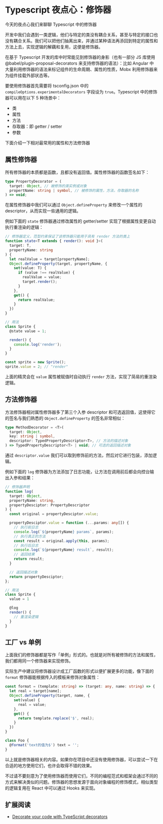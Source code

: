 # Typescript 夜点心：修饰器

今天的夜点心我们来聊聊 Typescript 中的修饰器

开发中我们会遇到一类逻辑，他们与特定的类没有耦合关系，甚至与特定的接口也没有耦合关系。我们可以把他们抽离出来，并通过某种语法再添回到特定的属性和方法上去，实现逻辑的解藕和复用，这便是修饰器。

在基于 Typescript 开发的库中时常能见到修饰器的身影（也有一部分 JS 库使用 @babel/plugin-proposal-decorators 来支持修饰器的语法）：比如 Angular 中大量利用修饰器的语法来标记组件的生命周期、属性的性质，Mobx 利用修饰器来为组件挂载外部状态等。

要使用修饰器首先需要将 tsconfig.json 中的 `compileOptions.experimentalDecorators` 字段设为 `true`。Typescript 中的修饰器可以用在以下 5 种场景中：

- 类
- 属性
- 方法
- 存取器：即 getter / setter
- 参数

下面介绍一下相对最常用的属性和方法修饰器

## 属性修饰器

所有修饰器的本质都是函数，且都没有返回值。属性修饰器的函数签名如下：

``` ts
type PropertyDecorator = (
  target: Object, // 被修饰的类实例或对象
  propertName: string | symbol, // 被修饰的属性，方法，存取器的名称
) => void;
```

在属性修饰器中我们可以通过 `Object.defineProperty` 来修改一个属性的 descriptor，从而实现一些通用的逻辑。

例如下面的 `state` 修饰器通过修改属性的 getter/setter 实现了根据属性变更自动执行重渲染的逻辑：

``` ts
// 修饰器定义，范型约束保证了该修饰器只能用于具有 render 方法的类上
function state<T extends { render(): void }>(
  target: T,
  propertyName: string
) {
  let realValue = target[propertyName];
  Object.defineProperty(target, propertyName, {
    set(value: T) {
      if (value !== realValue) {
        realValue = value;
        target.render();
      }
    },
    get() {
      return realValue;
    }
  })
}

// 用法
class Sprite {
  @state value = 1;

  render() {
    console.log('render');
  }
}

const sprite = new Sprite();
sprite.value = 2; // "render"
```

上面的精灵会在 `value` 属性被赋值时自动执行 `render` 方法，实现了简易的重渲染逻辑。

## 方法修饰器

方法修饰器相对属性修饰器多了第三个入参 descriptor 和可选返回值，这使得它的签名与我们熟悉的 `Object.defineProperty` 的签名非常相似：

``` ts
type MethodDecorator = <T>(
  target: Object,
  key: string | symbol,
  descriptor: TypedPropertyDescriptor<T>, // 方法的描述对象
) => TypedPropertyDescriptor<T> | void; // 可选的返回描述对象
```

通过 `descriptor.value` 我们可以取到修饰前的方法，然后对它进行包装，添加逻辑。

例如下面的 `log` 修饰器为方法添加了日志功能，让方法在调用前后都会向控台输出入参和结果：

``` ts
// 修饰器声明
function log(
  target: Object,
  propertyName: string,
  propertyDesciptor: PropertyDescriptor
) {
  const original = propertyDesciptor.value;

  propertyDesciptor.value = function (...params: any[]) {
    // 执行前日志
    console.log(`${propertyName} params`, params);
    // 执行真正的方法
    const result = original.apply(this, params);
    // 执行后日志
    console.log(`${propertyName} result`, result);
    // 返回结果
    return result;
  }

  // 返回描述对象
  return propertyDesciptor;
};

// 用法
class Sprite {
  value = 1

  @log
  render() {
    // 重渲染逻辑
  }
}
```

## 工厂 vs 单例

上面我们的修饰器都是写作「单例」形式的。也就是对所有被修饰的方法和属性，我们都用同一个修饰器来实现修饰。

实际生产中建议将修饰器设计成工厂函数的形式以便扩展更多的功能，像下面的 `format` 修饰器能根据传入的模板来修饰对象属性：

``` ts
const format = (template: string) => (target: any, name: string) => {
  let real = target[name];
  Object.defineProperty(target, name, {
    set(value) {
      real = value;
    },
    get() {
      return template.replace('$', real);
    }
  })
}

class Foo {
  @format('text的值为$') text = '';
}
```

以上就是修饰器相关的内容。如果你在项目中还没有使用修饰器，可以尝试一下在合适的地方使用它们，也许会取得不错的效果。

不过请不要刻意为了使用修饰器而使用它们，不同的编程范式和框架会通过不同的方式来解决类似的问题。修饰器的思想发源于面向对象编程的修饰模式，相似类型的逻辑复用在 React 中可以通过 Hooks 来实现。

## 扩展阅读

- [Decorate your code with TypeScript decorators](https://codeburst.io/decorate-your-code-with-typescript-decorators-5be4a4ffecb4)
